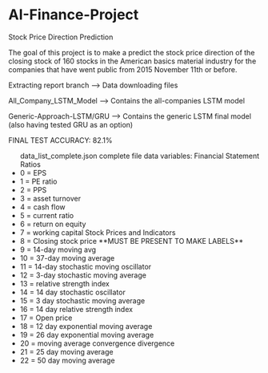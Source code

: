 # AI-Finance-Project
Stock Price Direction Prediction

The goal of this project is to make a predict the stock price direction of the closing stock of 160 stocks in the American basics material industry for the companies that have went public from 2015 November 11th or before.

Extracting report branch --> Data downloading files

All_Company_LSTM_Model --> Contains the all-companies LSTM model

Generic-Approach-LSTM/GRU --> Contains the generic LSTM final model (also having tested GRU as an option)

FINAL TEST ACCURACY: 82.1%
<ul>
    data_list_complete.json complete file data variables:</li>
    Financial Statement Ratios
        <li>0 = EPS  </li>
        <li>1 = PE ratio  </li>
        <li>2 = PPS  </li>
        <li>3 = asset turnover  </li>
        <li>4 = cash flow  </li>
        <li>5 = current ratio  </li>
        <li>6 = return on equity  
        <li>7 = working capital  
    Stock Prices and Indicators  
        <li>8 = Closing stock price       **MUST BE PRESENT TO MAKE LABELS** </li> 
        <li>9 = 14-day moving avg  </li>
        <li>10 = 37-day moving average  </li>
        <li>11 = 14-day stochastic moving oscillator  </li>
        <li>12 = 3-day stochastic moving average  </li>
        <li>13 = relative strength index  </li>
        <li>14 = 14 day stochastic oscillator  </li>
        <li>15 = 3 day stochastic moving average  </li>
        <li>16 = 14 day relative strength index  </li>
        <li>17 = Open price  </li>
        <li>18 = 12 day exponential moving average  </li>
        <li>19 = 26 day exponential moving average  </li>
        <li>20 = moving average convergence divergence  </li>
        <li>21 = 25 day moving average  </li>
        <li>22 = 50 day moving average  </li>
</ul>
